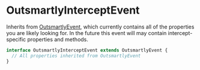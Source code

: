 # OutsmartlyInterceptEvent

Inherits from [OutsmartlyEvent](outsmartlyevent.md), which currently contains all of the properties you are likely looking for. In the future this event will may contain intercept-specific properties and methods.

```typescript
interface OutsmartlyInterceptEvent extends OutsmartlyEvent {
  // All properties inherited from OutsmartlyEvent
}
```

